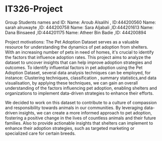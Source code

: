 # IT326-Project
Group Students names and ID:
Name: Aroub Alsalihi , ID:444200560
Name: sarah alruwayte ,ID: 444200758
Name: Sara Aljabali ,ID:444201613
Name: Dana Binsaeed ,ID:444201175
Name: Atheer Bin Badie ,ID: 444200894



Project motivations:
The Pet Adoption Dataset serves as a valuable resource for understanding the dynamics of pet adoption from shelters. With an increasing number of pets in need of homes, it's crucial to identify the factors that influence adoption rates. This project aims to analyze the dataset to uncover insights that can help improve adoption strategies and outcomes.
To identify influential factors in pet adoption using the Pet Adoption Dataset, several data analysis techniques can be employed, for instance: Clustering techniques, classification , summary statistics,and data visualisation, by applying these techniques, we can gain an overall understanding of the factors influencing pet adoption, enabling shelters and organizations to implement data-driven strategies to enhance their efforts.

We decided to work on this dataset to contribute to a culture of compassion and responsibility towards animals in our communities. By leveraging data-driven insights, we can create a more informed approach to pet adoption, fostering a positive change in the lives of countless animals and their future families. Also to provide actionable insights that shelters can implement to enhance their adoption strategies, such as targeted marketing or specialized care for certain breeds.
